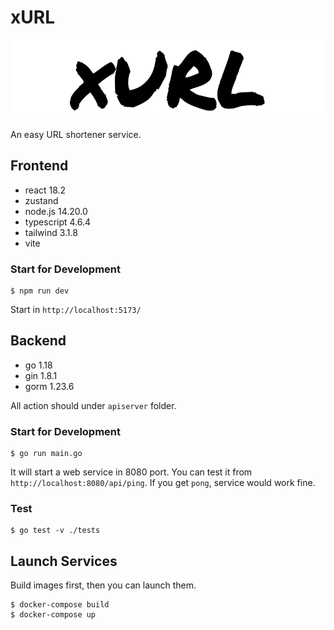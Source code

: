 # xURL

![logo](f2e/src/assets/logo.png)

An easy URL shortener service.

## Frontend
- react 18.2
- zustand
- node.js 14.20.0
- typescript 4.6.4
- tailwind 3.1.8
- vite

### Start for Development

    $ npm run dev

Start in `http://localhost:5173/`

## Backend

- go 1.18
- gin 1.8.1
- gorm 1.23.6

All action should under `apiserver` folder.

### Start for Development

    $ go run main.go

It will start a web service in 8080 port.
You can test it from `http://localhost:8080/api/ping`. If you get `pong`, service would work fine.

### Test

    $ go test -v ./tests


## Launch Services

Build images first, then you can launch them.

    $ docker-compose build
    $ docker-compose up
